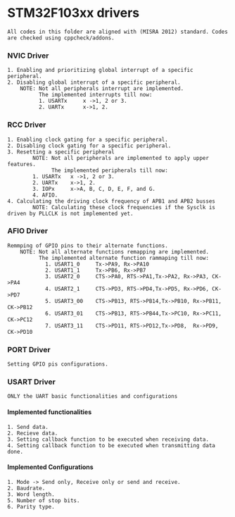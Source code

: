 # STM32F103xx drivers
	All codes in this folder are aligned with (MISRA 2012) standard. Codes are checked using cppcheck/addons.

### NVIC Driver
	1. Enabling and prioritizing global interrupt of a specific peripheral.
	2. Disabling global interrupt of a specific peripheral.
		NOTE: Not all peripherals interrupt are implemented.
		      The implemented interrupts till now:
		      1. USARTx 	x ->1, 2 or 3. 
		      2. UARTx		x->1, 2.

### RCC Driver
	1. Enabling clock gating for a specific peripheral.
  	2. Disabling clock gating for a specific peripheral.
  	3. Resetting a specific peripheral
      		NOTE: Not all peripherals are implemented to apply upper features.
	              The implemented peripherals till now:
			1. USARTx 	x ->1, 2 or 3. 
			2. UARTx	x->1, 2.
			3. IOPx     x->A, B, C, D, E, F, and G.
			4. AFIO.
  	4. Calculating the driving clock frequency of APB1 and APB2 busses
      		NOTE: Calculating these clock frequencies if the Sysclk is driven by PLLCLK is not implemented yet.

### AFIO Driver
	Remmping of GPIO pins to their alternate functions.
		NOTE: Not all alternate functions remapping are implemented.
		      The implemented alternate function rammaping till now:
				1. USART1_0 	Tx->PA9, Rx->PA10
				2. USART1_1 	Tx->PB6, Rx->PB7
				3. USART2_0  	CTS->PA0, RTS->PA1,Tx->PA2, Rx->PA3, CK->PA4
				4. USART2_1  	CTS->PD3, RTS->PD4,Tx->PD5, Rx->PD6, CK->PD7
				5. USART3_00 	CTS->PB13, RTS->PB14,Tx->PB10, Rx->PB11, CK->PB12
				6. USART3_01 	CTS->PB13, RTS->PB44,Tx->PC10, Rx->PC11, CK->PC12
				7. USART3_11  	CTS->PD11, RTS->PD12,Tx->PD8,  Rx->PD9,  CK->PD10

### PORT Driver
	Setting GPIO pis configurations.

### USART Driver
	ONLY the UART basic functionalities and configurations
#### Implemented functionalities
	1. Send data.
	2. Recieve data.
	3. Setting callback function to be executed when receiving data.
	4. Setting callback function to be executed when transmitting data done.
#### Implemented Configurations
	1. Mode -> Send only, Receive only or send and receive.
	2. Baudrate.
	3. Word length.
	5. Number of stop bits.
	6. Parity type.
